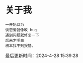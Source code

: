 <!--
 * @Description: 首页
 * @Author: panrui
 * @Date: 2021-05-25 12:26:17
 * @LastEditTime: 2024-04-28 15:47:51
 * @LastEditors: prui
 * 不忘初心,不负梦想
-->

# 关于我

```
一开始以为
谈恋爱就像改 bug
遇到问题就修复一下
后来才明白
根本找不到报错。
```

最后更新时间：2024-4-28 15:39:28

